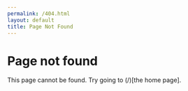 ```yaml
---
permalink: /404.html
layout: default
title: Page Not Found
---
```


# Page not found 

This page cannot be found. Try going to (/)[the home page].